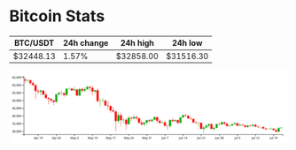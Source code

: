 # Bitcoin Stats

BTC/USDT|24h change|24h high|24h low|
|---|---|---|---|
|$32448.13|1.57%|$32858.00|$31516.30|

<img src="./chart.svg">

